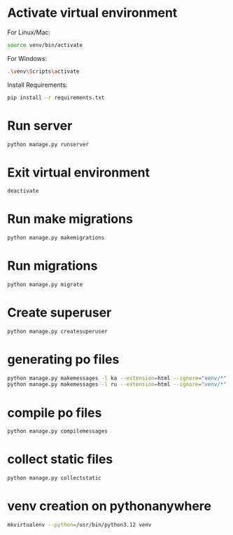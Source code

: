# Activate virtual environment

For Linux/Mac:

```bash
source venv/bin/activate
```

For Windows:

```bash
.\venv\Scripts\activate
```

Install Requirements:

```bash
pip install -r requirements.txt
```

# Run server

```bash
python manage.py runserver
```

# Exit virtual environment

```bash
deactivate
```

# Run make migrations

```bash
python manage.py makemigrations
```

# Run migrations

```bash
python manage.py migrate
```

# Create superuser

```bash
python manage.py createsuperuser
```

# generating po files

```bash
python manage.py makemessages -l ka --extension=html --ignore="venv/*"
python manage.py makemessages -l ru --extension=html --ignore="venv/*"
```

# compile po files

```bash
python manage.py compilemessages
```

# collect static files

```bash
python manage.py collectstatic
```

# venv creation on pythonanywhere

```bash
mkvirtualenv --python=/usr/bin/python3.12 venv
```
